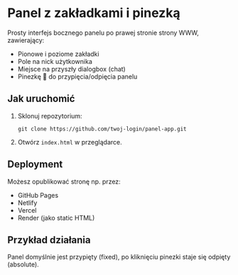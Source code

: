# Panel z zakładkami i pinezką

Prosty interfejs bocznego panelu po prawej stronie strony WWW, zawierający:
- Pionowe i poziome zakładki
- Pole na nick użytkownika
- Miejsce na przyszły dialogbox (chat)
- Pinezkę 📌 do przypięcia/odpięcia panelu

## Jak uruchomić

1. Sklonuj repozytorium:
   ```
   git clone https://github.com/twoj-login/panel-app.git
   ```
2. Otwórz `index.html` w przeglądarce.

## Deployment

Możesz opublikować stronę np. przez:
- GitHub Pages
- Netlify
- Vercel
- Render (jako static HTML)

## Przykład działania

Panel domyślnie jest przypięty (fixed), po kliknięciu pinezki staje się odpięty (absolute).
